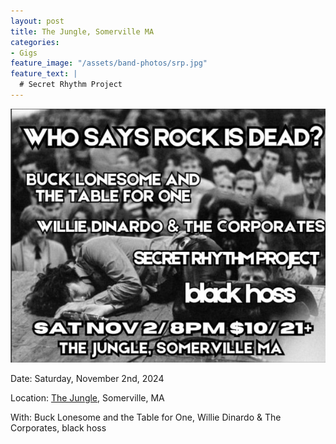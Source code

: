 ```yaml
---
layout: post
title: The Jungle, Somerville MA
categories:
- Gigs
feature_image: "/assets/band-photos/srp.jpg"
feature_text: |
  # Secret Rhythm Project
---
```


![SRP @ The Jungle 8/23/2024](/assets/posters/2024-11-02-the-jungle.jpg)

Date: Saturday, November 2nd, 2024

Location: [The Jungle](https://www.thejunglemusicclub.com/), Somerville, MA

With: Buck Lonesome and the Table for One, Willie Dinardo & The Corporates, black hoss

